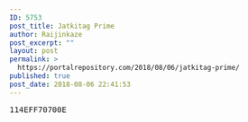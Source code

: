 ```yaml
---
ID: 5753
post_title: Jatkitag Prime
author: Raijinkaze
post_excerpt: ""
layout: post
permalink: >
  https://portalrepository.com/2018/08/06/jatkitag-prime/
published: true
post_date: 2018-08-06 22:41:53
---
```

<pre>114EFF70700E</pre>